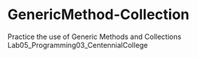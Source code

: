 # GenericMethod-Collection
Practice the use of Generic Methods and Collections
Lab05_Programming03_CentennialCollege
